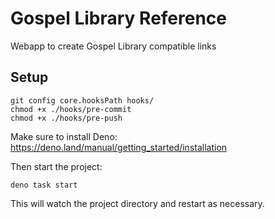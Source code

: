 # Gospel Library Reference

Webapp to create Gospel Library compatible links

## Setup

```
git config core.hooksPath hooks/
chmod +x ./hooks/pre-commit
chmod +x ./hooks/pre-push
```

Make sure to install Deno: https://deno.land/manual/getting_started/installation

Then start the project:

```
deno task start
```

This will watch the project directory and restart as necessary.
